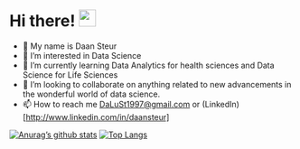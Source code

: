 # Hi there! <img src="https://raw.githubusercontent.com/MartinHeinz/MartinHeinz/master/wave.gif" width="30px">


- 👋 My name is Daan Steur
- 👀 I’m interested in Data Science
- 🌱 I’m currently learning Data Analytics for health sciences and Data Science for Life Sciences
- 💞️ I’m looking to collaborate on anything related to new advancements in the wonderful world of data science.
- 📫 How to reach me DaLuSt1997@gmail.com or (LinkedIn)[http://www.linkedin.com/in/daansteur]



[![Anurag’s github stats](https://github-readme-stats.vercel.app/api?username=dalust)](https://github.com/dalust)
[![Top Langs](https://github-readme-stats.vercel.app/api/top-langs/?username=dalust&layout=compact)](https://github.com/dalust)


<!---
DaLuSt/DaLuSt is a ✨ special ✨ repository because its `README.md` (this file) appears on your GitHub profile.
You can click the Preview link to take a look at your changes.
--->
